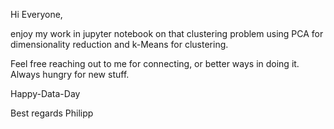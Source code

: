 Hi Everyone,

enjoy my work in jupyter notebook on that clustering problem using PCA for dimensionality reduction and k-Means for clustering.

Feel free reaching out to me for connecting, or better ways in doing it. Always hungry for new stuff.

Happy-Data-Day

Best regards
Philipp
